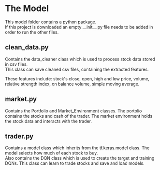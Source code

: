 <html>
<h1> The Model </h1>
  <div>
This model folder contains a python package. <br>
If this project is downloaded an empty __init__.py file
needs to be added in order to run the other files.
  </div>
<h2> clean_data.py </h2>
<div> 
Contains the data_cleaner class which is used to process stock data stored in csv files.<br>
This class can save cleaned csv files, containing the extracted features.

These features include: stock's close, open, high and low price, volume, 
relative strength index, on balance volume, simple moving average.

</div>
<h2> market.py</h2>
<div> 
Contains the Portfolio and Market_Environment classes.
The portolio contains the stocks and cash of the trader.
The market environment holds the stock data and interacts with the trader.
</div>
<h2> trader.py</h2>
Contains a model class which inherits from the tf.keras.model class.
The model selects how much of each stock to buy.

<div> 
Also contains the DQN class which is used to create the target and training
DQNs. This class can learn to trade stocks and save and load models.
</div>
</html>
